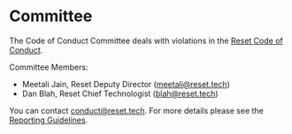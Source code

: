 # Committee

The Code of Conduct Committee deals with violations in the [Reset Code of Conduct](./).

Committee Members:

* Meetali Jain, Reset Deputy Director \(meetali@reset.tech\)
* ⁩Dan Blah, Reset Chief Technologist \(blah@reset.tech\)

You can contact [conduct@reset.tech](mailto:conduct@reset.tech). For more details please see the [Reporting Guidelines](reporting.md).

